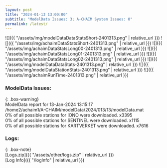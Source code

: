 ```yaml
---
layout: post
title: "2024-01-13 13:00:00"
subtitle: "ModelData Issues: 3; A-CHAIM System Issues: 0"
permalink: /latest/
---
```


![]({{ "/assets/img/modelDataDataStatsShort-2401313.png" | relative_url }})
![]({{ "/assets/img/achaimDataStatsShort-2401313.png" | relative_url }})
![]({{ "/assets/img/achaimDataStatsLong00-2401313.png" | relative_url }})
![]({{ "/assets/img/achaimDataStatsLong01-2401313.png" | relative_url }})
![]({{ "/assets/img/achaimDataStatsLong02-2401313.png" | relative_url }})
![]({{ "/assets/img/modelDataDataStats-2401313.png" | relative_url }})
![]({{ "/assets/img/modelDataStationStats-2401313.png" | relative_url }})
![]({{ "/assets/img/achaimRunTime-2401313.png" | relative_url }})


### ModelData Issues:  
  
{: .box-warning}  
 ModelData report for 13-Jan-2024 13:15:17   
 /home2/achaim1/A-CHAIM/modelData/2024/013/13/modelData.mat   
 0% of all possible stations for IONO were downloaded. x3395   
 0% of all possible stations for SENTINEL were downloaded. x1115   
 0% of all possible stations for KARTVERKET were downloaded. x7616   
  


### Logs:  
  
{: .box-note}  
[Logs.zip]({{ "/assets/other/logs.zip" | relative_url }})  
[Log Info]({{ "/logInfo" | relative_url }})  
